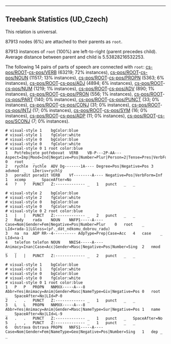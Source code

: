 

--------------------------------------------------------------------------------

## Treebank Statistics (UD_Czech)

This relation is universal.

87913 nodes (6%) are attached to their parents as `root`.

87913 instances of `root` (100%) are left-to-right (parent precedes child).
Average distance between parent and child is 5.53828216532253.

The following 14 pairs of parts of speech are connected with `root`: [cs-pos/ROOT]()-[cs-pos/VERB]() (63219; 72% instances), [cs-pos/ROOT]()-[cs-pos/NOUN]() (11517; 13% instances), [cs-pos/ROOT]()-[cs-pos/PROPN]() (5363; 6% instances), [cs-pos/ROOT]()-[cs-pos/ADJ]() (4894; 6% instances), [cs-pos/ROOT]()-[cs-pos/NUM]() (1219; 1% instances), [cs-pos/ROOT]()-[cs-pos/ADV]() (890; 1% instances), [cs-pos/ROOT]()-[cs-pos/PRON]() (556; 1% instances), [cs-pos/ROOT]()-[cs-pos/PART]() (140; 0% instances), [cs-pos/ROOT]()-[cs-pos/PUNCT]() (33; 0% instances), [cs-pos/ROOT]()-[cs-pos/CONJ]() (31; 0% instances), [cs-pos/ROOT]()-[cs-pos/INTJ]() (17; 0% instances), [cs-pos/ROOT]()-[cs-pos/SYM]() (16; 0% instances), [cs-pos/ROOT]()-[cs-pos/ADP]() (11; 0% instances), [cs-pos/ROOT]()-[cs-pos/SCONJ]() (7; 0% instances).


~~~ conllu
# visual-style 1	bgColor:blue
# visual-style 1	fgColor:white
# visual-style 0	bgColor:blue
# visual-style 0	fgColor:white
# visual-style 0 1 root	color:blue
1	Potřebujete	potřebovat	VERB	VB-P---2P-AA---	Aspect=Imp|Mood=Ind|Negative=Pos|Number=Plur|Person=2|Tense=Pres|VerbForm=Fin|Voice=Act	0	root	_	_
2	rychle	rychle	ADV	Dg-------1A----	Degree=Pos|Negative=Pos	3	advmod	_	LDeriv=rychlý
3	poradit	poradit	VERB	Vf--------A----	Negative=Pos|VerbForm=Inf	1	xcomp	_	SpaceAfter=No
4	?	?	PUNCT	Z:-------------	_	1	punct	_	_

~~~


~~~ conllu
# visual-style 2	bgColor:blue
# visual-style 2	fgColor:white
# visual-style 0	bgColor:blue
# visual-style 0	fgColor:white
# visual-style 0 2 root	color:blue
1	|	|	PUNCT	Z:-------------	_	2	punct	_	_
2	Rady	rada	NOUN	NNFP1-----A----	Case=Nom|Gender=Fem|Negative=Pos|Number=Plur	0	root	_	LId=rada-1|LGloss=(př._dát_někomu_dobrou_radu)
3	na	na	ADP	RR--4----------	AdpType=Prep|Case=Acc	4	case	_	LId=na-1
4	telefon	telefon	NOUN	NNIS4-----A----	Animacy=Inan|Case=Acc|Gender=Masc|Negative=Pos|Number=Sing	2	nmod	_	_
5	|	|	PUNCT	Z:-------------	_	2	punct	_	_

~~~


~~~ conllu
# visual-style 1	bgColor:blue
# visual-style 1	fgColor:white
# visual-style 0	bgColor:blue
# visual-style 0	fgColor:white
# visual-style 0 1 root	color:blue
1	P	P	PROPN	NNMXX-----A---8	Abbr=Yes|Animacy=Anim|Gender=Masc|NameType=Giv|Negative=Pos	0	root	_	SpaceAfter=No|LId=P-0
2	.	.	PUNCT	Z:-------------	_	1	punct	_	_
3	L	L	PROPN	NNMXX-----A---8	Abbr=Yes|Animacy=Anim|Gender=Masc|NameType=Sur|Negative=Pos	1	name	_	SpaceAfter=No|LId=L-9
4	.	.	PUNCT	Z:-------------	_	1	punct	_	SpaceAfter=No
5	,	,	PUNCT	Z:-------------	_	1	punct	_	_
6	Ostrava	Ostrava	PROPN	NNFS1-----A----	Case=Nom|Gender=Fem|NameType=Geo|Negative=Pos|Number=Sing	1	dep	_	_

~~~


